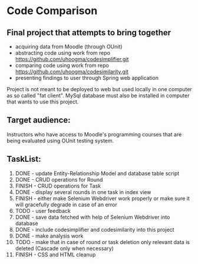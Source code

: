 # Code Comparison

## Final project that attempts to bring together
* acquiring data from Moodle (through OUnit)
* abstracting code using work from repo https://github.com/uhoogma/codesimplifier.git
* comparing code using work from repo https://github.com/uhoogma/codesimilarity.git
* presenting findings to user through Spring web application

Project is not meant to be deployed to web but used locally in one computer as so called "fat client".
MySql database must also be installed in computer that wants to use this project.

## Target audience:
Instructors who have access to Moodle's programming courses that are being evaluated using OUnit testing system.

## TaskList:

1. DONE - update Entity-Relationship Model and database table script
2. DONE - CRUD operations for Round
3. FINISH - CRUD operations for Task
4. DONE - display several rounds in one task in index view
5. FINISH - either make Selenium Webdriver work properly or make sure it will gracefully degrade in case of an error
6. TODO - user feedback
7. DONE - save data fetched with help of Selenium Webdriver into database
8. DONE - include codesimplifier and codesimilarity into this project
9. DONE - make analysis work
10. TODO - make that in case of round or task deletion only relevant data is deleted (Cascade only when necessary)
11. FINISH - CSS and HTML cleanup
